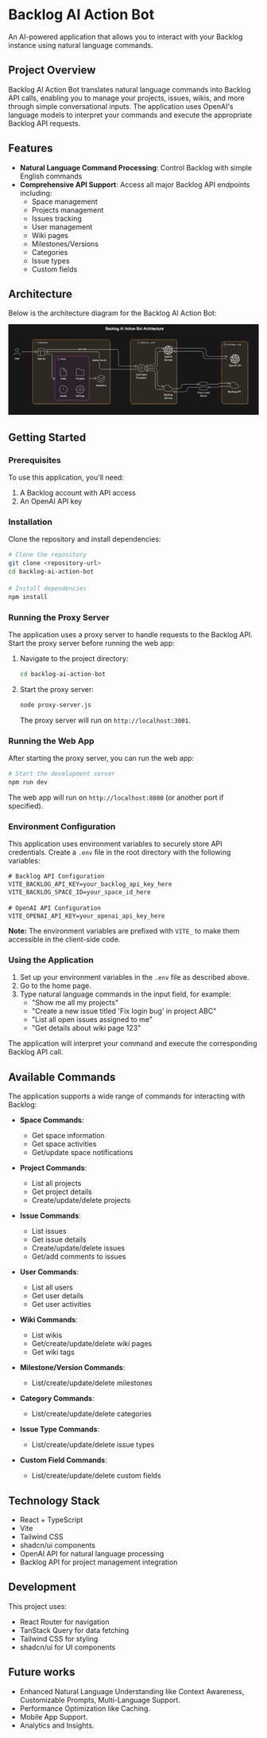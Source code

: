 # Backlog AI Action Bot

An AI-powered application that allows you to interact with your Backlog instance using natural language commands.

## Project Overview

Backlog AI Action Bot translates natural language commands into Backlog API calls, enabling you to manage your projects, issues, wikis, and more through simple conversational inputs. The application uses OpenAI's language models to interpret your commands and execute the appropriate Backlog API requests.

## Features

- **Natural Language Command Processing**: Control Backlog with simple English commands
- **Comprehensive API Support**: Access all major Backlog API endpoints including:
  - Space management
  - Projects management
  - Issues tracking
  - User management
  - Wiki pages
  - Milestones/Versions
  - Categories
  - Issue types
  - Custom fields

## Architecture

Below is the architecture diagram for the Backlog AI Action Bot:

![Backlog AI Action Bot Architecture](./backlogAiArchi.png)

## Getting Started

### Prerequisites

To use this application, you'll need:
1. A Backlog account with API access
2. An OpenAI API key

### Installation

Clone the repository and install dependencies:

```sh
# Clone the repository
git clone <repository-url>
cd backlog-ai-action-bot

# Install dependencies
npm install
```

### Running the Proxy Server

The application uses a proxy server to handle requests to the Backlog API. Start the proxy server before running the web app:

1. Navigate to the project directory:
   ```sh
   cd backlog-ai-action-bot
   ```

2. Start the proxy server:
   ```sh
   node proxy-server.js
   ```

   The proxy server will run on `http://localhost:3001`.

### Running the Web App

After starting the proxy server, you can run the web app:

```sh
# Start the development server
npm run dev
```

The web app will run on `http://localhost:8080` (or another port if specified).

### Environment Configuration

This application uses environment variables to securely store API credentials. Create a `.env` file in the root directory with the following variables:

```
# Backlog API Configuration
VITE_BACKLOG_API_KEY=your_backlog_api_key_here
VITE_BACKLOG_SPACE_ID=your_space_id_here

# OpenAI API Configuration
VITE_OPENAI_API_KEY=your_openai_api_key_here
```

**Note:** The environment variables are prefixed with `VITE_` to make them accessible in the client-side code.

### Using the Application

1. Set up your environment variables in the `.env` file as described above.
2. Go to the home page.
3. Type natural language commands in the input field, for example:
   - "Show me all my projects"
   - "Create a new issue titled 'Fix login bug' in project ABC"
   - "List all open issues assigned to me"
   - "Get details about wiki page 123"

The application will interpret your command and execute the corresponding Backlog API call.

## Available Commands

The application supports a wide range of commands for interacting with Backlog:

- **Space Commands**:
  - Get space information
  - Get space activities
  - Get/update space notifications

- **Project Commands**:
  - List all projects
  - Get project details
  - Create/update/delete projects

- **Issue Commands**:
  - List issues
  - Get issue details
  - Create/update/delete issues
  - Get/add comments to issues

- **User Commands**:
  - List all users
  - Get user details
  - Get user activities

- **Wiki Commands**:
  - List wikis
  - Get/create/update/delete wiki pages
  - Get wiki tags

- **Milestone/Version Commands**:
  - List/create/update/delete milestones

- **Category Commands**:
  - List/create/update/delete categories

- **Issue Type Commands**:
  - List/create/update/delete issue types

- **Custom Field Commands**:
  - List/create/update/delete custom fields

## Technology Stack

- React + TypeScript
- Vite
- Tailwind CSS
- shadcn/ui components
- OpenAI API for natural language processing
- Backlog API for project management integration

## Development

This project uses:
- React Router for navigation
- TanStack Query for data fetching
- Tailwind CSS for styling
- shadcn/ui for UI components


## Future works
- Enhanced Natural Language Understanding like Context Awareness, Customizable Prompts, Multi-Language Support.
- Performance Optimization like Caching.
- Mobile App Support.
- Analytics and Insights.